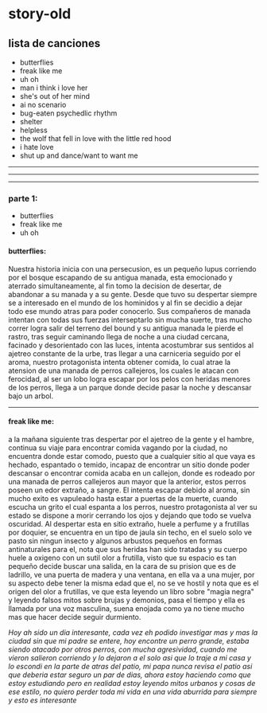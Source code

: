 # story-old


## lista de canciones 
- butterflies
- freak like me 
- uh oh 
- man i think i love her 
- she's out of her mind 
- ai no scenario 
- bug-eaten psychedlic rhythm
- shelter
- helpless 
- the wolf that fell in love with the little red hood
- i hate love 
- shut up and dance/want to want me 

---
***
---
### parte 1: 
- butterflies
- freak like me 
- uh oh 

#### butterflies:
Nuestra historia inicia con una persecusion, es un pequeño lupus corriendo por el bosque escapando de su antigua manada, esta emocionado y aterrado simultaneamente, al fin tomo la decision de desertar, de abandonar a su manada y a su gente. Desde que tuvo su despertar siempre se a interesado en el mundo de los hominidos y al fin se decidio a dejar todo ese mundo atras para poder conocerlo. Sus compañeros de manada intentan con todas sus fuerzas interseptarlo sin mucha suerte, tras mucho correr logra salir del terreno del bound y su antigua manada le pierde el rastro, tras seguir caminando llega de noche a una ciudad cercana, facinado y desorientado con las luces, intenta acostumbrar sus sentidos al ajetreo constante de la urbe, tras llegar a una carniceria seguido por el aroma, nuestro protagonista intenta obtener comida, lo cual atrae la atension de una manada de perros callejeros, los cuales le atacan con ferocidad, al ser un lobo logra escapar por los pelos con heridas menores de los perros, llega a un parque donde decide pasar la noche y descansar bajo un arbol.
***
#### freak like me: 
a la mañana siguiente tras despertar por el ajetreo de la gente y el hambre, continua su viaje para encontrar comida vagando por la ciudad, no encuentra donde estar comodo, puesto que a cualquier sitio al que vaya es hechado, espantado o temido, incapaz de encontrar un sitio donde poder descansar o encontrar comida acaba en un callejon, donde es rodeado por una manada de perros callejeros aun mayor que la anterior, estos perros poseen un edor extraño, a sangre. El intenta escapar debido al aroma,  sin mucho exito es vapuleado hasta estar a puertas de la muerte, cuando escucha un grito el cual espanta a los perros, nuestro protagonista al ver su estado se dispone a morir cerrando los ojos y dejando que todo se vuelva oscuridad. Al despertar esta en sitio extraño, huele a perfume y a frutillas por doquier, se encuentra en un tipo de jaula sin techo, en el suelo solo ve pasto sin ningun insecto y algunos arbustos pequeños en formas antinaturales para el, nota que sus heridas han sido tratadas y su cuerpo huele a oxigeno con un sutil olor a frutilla, visto que su espacio es tan pequeño decide buscar una salida, en la cara de su prision que es de ladrillo, ve una puerta de madera y una ventana, en ella va a una mujer, por su aspecto debe tener la misma edad que el, no se ve hostil y nota que es el origen del olor a frutillas, ve que esta leyendo un libro sobre "magia negra" y leyendo falsos mitos sobre brujas y demonios, pasa el tiempo y ella es llamada por una voz masculina, suena enojada como ya no tiene mucho mas que hacer decide seguir durmiento. 

*Hoy ah sido un dia interesante, cada vez eh podido investigar mas y mas la ciudad sin que mi padre se entere, hoy encontre un perro grande, estaba siendo atacado por otros perros, con mucha agresividad, cuando me vieron salieron corriendo y lo dejaron a el solo asi que lo traje a mi casa y lo escondi en la parte de atras del patio, mi papa nunca revisa el patio asi que deberia estar seguro un par de dias, ahora estoy haciendo como que estoy estudiando pero en realidad estoy leyendo mitos urbanos y cosas de ese estilo, no quiero perder toda mi vida en una vida aburrida para siempre y esto es interesante* 


